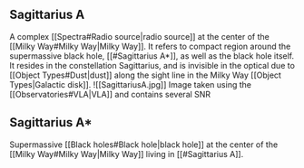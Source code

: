 ## Sagittarius A
A complex [[Spectra#Radio source|radio source]] at the center of the [[Milky Way#Milky Way|Milky Way]]. It refers to compact region around the supermassive black hole, [[#Sagittarius A*]], as well as the black hole itself. It resides in the constellation Sagittarius, and is invisible in the optical due to [[Object Types#Dust|dust]] along the sight line in the Milky Way [[Object Types|Galactic disk]]. 
![[SagittariusA.jpg]]
Image taken using the [[Observatories#VLA|VLA]] and contains several SNR


## Sagittarius A*
Supermassive [[Black holes#Black hole|black hole]] at the center of the [[Milky Way#Milky Way|Milky Way]] living in [[#Sagittarius A]].